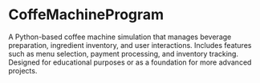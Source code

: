 # CoffeMachineProgram
A Python-based coffee machine simulation that manages beverage preparation, ingredient inventory, and user interactions. Includes features such as menu selection, payment processing, and inventory tracking. Designed for educational purposes or as a foundation for more advanced projects.
